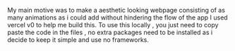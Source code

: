 My main motive was to make a aesthetic looking webpage consisting of as many animations as i could add without hindering the flow of the app
I used vercel v0 to help me build this.
To use this locally , you just need to copy paste the code in the files , no extra packages need to be installed as i decide to keep it simple and use no frameworks.
